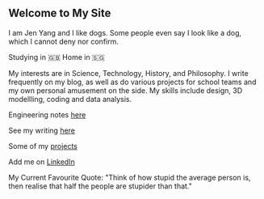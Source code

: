 ## Welcome to My Site

I am Jen Yang and I like dogs. Some people even say I look like a dog, which I cannot deny nor confirm.

Studying in 🇬🇧 Home in 🇸🇬

My interests are in Science, Technology, History, and Philosophy. I write frequently on my blog, as well as do various projects for school teams and my own personal amusement on the side. My skills include design, 3D modellling, coding and data analysis.

Engineering notes [here](SilvanusClaudius.github.io/schoolnotes)

See my writing [here](https://KingofSingapore.wordpress.com)

Some of my [projects](https://KingofSingapore.wordpress.com)

Add me on [LinkedIn](https://www.linkedin.com/in/tanjenyang)

My Current Favourite Quote:
"Think of how stupid the average person is, then realise that half the people are stupider than that."
